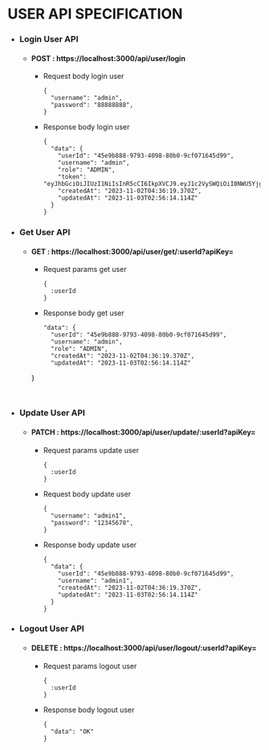 # **USER API SPECIFICATION**

+ ### Login User API

  * #### POST : https://localhost:3000/api/user/login

    - Request body login user
        ```
        {
          "username": "admin",
          "password": "88888888",
        }

        ```

    - Response body login user
      ```
      {
        "data": {
          "userId": "45e9b888-9793-4098-80b0-9cf071645d99",
          "username": "admin",
          "role": "ADMIN",
          "token": "eyJhbGciOiJIUzI1NiIsInR5cCI6IkpXVCJ9.eyJ1c2VySWQiOiI0NWU5Yjg4OC05NzkzLTQwOTgtODBiMC05Y2YwNzE2N",
          "createdAt": "2023-11-02T04:36:19.370Z",
          "updatedAt": "2023-11-03T02:56:14.114Z"
        }
      }
      ```

+ ### Get User API

  * #### GET : https://localhost:3000/api/user/get/:userId?apiKey=

    - Request params get user
      ```
      {
        :userId
      }
      ```

    - Response body get user
      ```
      "data": {
        "userId": "45e9b888-9793-4098-80b0-9cf071645d99",
        "username": "admin",
        "role": "ADMIN",
        "createdAt": "2023-11-02T04:36:19.370Z",
        "updatedAt": "2023-11-03T02:56:14.114Z"
    }
      ```


+ ### Update User API

  * #### PATCH : https://localhost:3000/api/user/update/:userId?apiKey=

    - Request params update user
      ```
      {
        :userId
      }
      ```

    - Request body update user
        ```
        {
          "username": "admin1",
          "password": "12345678",
        }

        ```

    - Response body update user
      ```
      {
        "data": {
          "userId": "45e9b888-9793-4098-80b0-9cf071645d99",
          "username": "admin1",
          "createdAt": "2023-11-02T04:36:19.370Z",
          "updatedAt": "2023-11-03T02:56:14.114Z"
        }
      }
      ```


+ ### Logout User API

  * #### DELETE : https://localhost:3000/api/user/logout/:userId?apiKey=

    - Request params logout user
      ```
      {
        :userId
      }
      ```

    - Response body logout user
      ```
      {
        "data": "OK"
      }
      ```